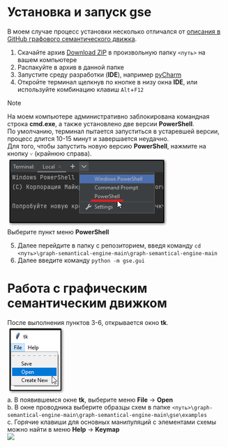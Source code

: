 # Установка и запуск gse
В моем случае процесс установки несколько отличался от [описания в GitHub графового семантического движка](https://github.com/smer44/graph-semantical-engine?tab=readme-ov-file#%D0%B3%D1%80%D0%B0%D1%84%D0%BE%D0%B2%D1%8B%D0%B9-%D1%81%D0%B5%D0%BC%D0%B0%D0%BD%D1%82%D0%B8%D1%87%D0%B5%D1%81%D0%BA%D0%B8%D0%B9-%D0%B4%D0%B2%D0%B8%D0%B6%D0%BE%D0%BA).
1. Скачайте архив [Download ZIP](https://github.com/smer44/graph-semantical-engine/archive/refs/heads/main.zip) в произвольную папку `<путь>` на вашем компьютере
2. Распакуйте в архив в данной папке
3. Запустите среду разработки (**IDE**), например [pyCharm](https://www.jetbrains.com/pycharm/)
4. Откройте терминал щелкнув по кнопке в низу окна **IDE**, или используйте комбинацию клавиш `Alt`+`F12`
> [!note]  
>    На моем компьютере административно заблокирована командная строка **cmd.exe**, а также установлено две версии **PowerShell**.    
>    По умолчанию, терминал пытается запуститься в устаревшей версии, процесс длится 10-15 минут и завершается неудачно.    
>    Для того, чтобы запустить новую версию **PowerShell**, нажмите на кнопку `˅` (крайнюю справа).
>    ![Выбор терминала](pycharm_term.png)    
>    Выберите пункт меню **PowerShell**
5. Далее перейдите в папку с репозиторием, введя команду `cd <путь>\graph-semantical-engine-main\graph-semantical-engine-main`
6. Далее введите команду `python -m gse.gui`
# Работа с графическим семантическим движком
После выполнения пунктов 3-6, открывается окно **tk**.    
![Окно tk](gse.png)    
a. В появившемся окне **tk**, выберите меню **File** -> **Open**    
b. В окне проводника выберите образцы схем в папке `<путь>\graph-semantical-engine-main\graph-semantical-engine-main\gse\examples`    
c. Горячие клавиши для основных манипуляций с элементами схемы можно найти в меню **Help** -> **Keymap**    
   ![](https://i.imgur.com/BF3CcGy.png)    
